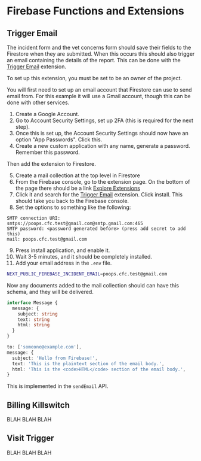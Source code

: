 # Firebase Functions and Extensions

## Trigger Email

The incident form and the vet concerns form should save their fields to the Firestore when they are submitted. When this occurs this should also trigger an email containing the details of the report. This can be done with the [Trigger Email](https://extensions.dev/extensions/firebase/firestore-send-email) extension.

To set up this extension, you must be set to be an owner of the project.

You will first need to set up an email account that Firestore can use to send email from. For this example it will use a Gmail account, though this can be done with other services.

1. Create a Google Account.
2. Go to Account Security Settings, set up 2FA (this is required for the next step).
3. Once this is set up, the Account Security Settings should now have an option "App Passwords". Click this.
4. Create a new custom application with any name, generate a password. Remember this password.

Then add the extension to Firestore.

5. Create a mail collection at the top level in Firestore
6. From the Firebase console, go to the extension page. On the bottom of the page there should be a link [Explore Extensions](https://extensions.dev/)
7. Click it and search for the [Trigger Email](https://extensions.dev/extensions/firebase/firestore-send-email) extension. Click install. This should take you back to the Firebase console.
8. Set the options to something like the following:

```nash
SMTP connection URI: smtps://poops.cfc.test@gmail.com@smtp.gmail.com:465
SMTP password: <password generated before> (press add secret to add this)
mail: poops.cfc.test@gmail.com
```

9. Press install application, and enable it.
10. Wait 3-5 minutes, and it should be completely installed.
11. Add your email address in the `.env` file.

```bash
NEXT_PUBLIC_FIREBASE_INCIDENT_EMAIL=poops.cfc.test@gmail.com
```

Now any documents added to the mail collection should can have this schema, and they will be delivered.

```ts
interface Message {
  message: {
    subject: string
    text: string
    html: string
  }
}

to: ['someone@example.com'],
message: {
  subject: 'Hello from Firebase!',
  text: 'This is the plaintext section of the email body.',
  html: 'This is the <code>HTML</code> section of the email body.',
}
```

This is implemented in the `sendEmail` API.

## Billing Killswitch

BLAH BLAH BLAH

## Visit Trigger

BLAH BLAH BLAH
